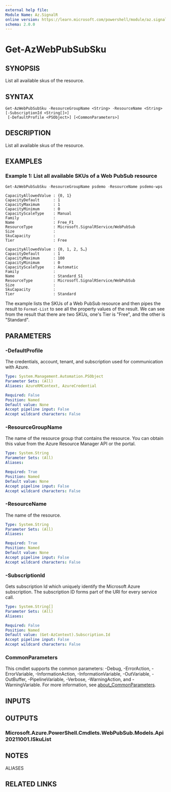 ```yaml
---
external help file:
Module Name: Az.SignalR
online version: https://learn.microsoft.com/powershell/module/az.signalr/get-azwebpubsubsku
schema: 2.0.0
---
```


# Get-AzWebPubSubSku

## SYNOPSIS
List all available skus of the resource.

## SYNTAX

```
Get-AzWebPubSubSku -ResourceGroupName <String> -ResourceName <String> [-SubscriptionId <String[]>]
 [-DefaultProfile <PSObject>] [<CommonParameters>]
```

## DESCRIPTION
List all available skus of the resource.

## EXAMPLES

### Example 1: List all available SKUs of a Web PubSub resource
```powershell
Get-AzWebPubSubSku -ResourceGroupName psdemo -ResourceName psdemo-wps | Format-List
```

```output
CapacityAllowedValue : {0, 1}
CapacityDefault      : 1
CapacityMaximum      : 1
CapacityMinimum      : 0
CapacityScaleType    : Manual
Family               :
Name                 : Free_F1
ResourceType         : Microsoft.SignalRService/WebPubSub
Size                 :
SkuCapacity          :
Tier                 : Free

CapacityAllowedValue : {0, 1, 2, 5…}
CapacityDefault      : 1
CapacityMaximum      : 100
CapacityMinimum      : 0
CapacityScaleType    : Automatic
Family               :
Name                 : Standard_S1
ResourceType         : Microsoft.SignalRService/WebPubSub
Size                 :
SkuCapacity          :
Tier                 : Standard
```

The example lists the SKUs of a Web PubSub resource and then pipes the result to `Format-List` to see all the property values of the result.
We can see from the result that there are two SKUs, one's Tier is "Free", and the other is "Standard".

## PARAMETERS

### -DefaultProfile
The credentials, account, tenant, and subscription used for communication with Azure.

```yaml
Type: System.Management.Automation.PSObject
Parameter Sets: (All)
Aliases: AzureRMContext, AzureCredential

Required: False
Position: Named
Default value: None
Accept pipeline input: False
Accept wildcard characters: False
```

### -ResourceGroupName
The name of the resource group that contains the resource.
You can obtain this value from the Azure Resource Manager API or the portal.

```yaml
Type: System.String
Parameter Sets: (All)
Aliases:

Required: True
Position: Named
Default value: None
Accept pipeline input: False
Accept wildcard characters: False
```

### -ResourceName
The name of the resource.

```yaml
Type: System.String
Parameter Sets: (All)
Aliases:

Required: True
Position: Named
Default value: None
Accept pipeline input: False
Accept wildcard characters: False
```

### -SubscriptionId
Gets subscription Id which uniquely identify the Microsoft Azure subscription.
The subscription ID forms part of the URI for every service call.

```yaml
Type: System.String[]
Parameter Sets: (All)
Aliases:

Required: False
Position: Named
Default value: (Get-AzContext).Subscription.Id
Accept pipeline input: False
Accept wildcard characters: False
```

### CommonParameters
This cmdlet supports the common parameters: -Debug, -ErrorAction, -ErrorVariable, -InformationAction, -InformationVariable, -OutVariable, -OutBuffer, -PipelineVariable, -Verbose, -WarningAction, and -WarningVariable. For more information, see [about_CommonParameters](http://go.microsoft.com/fwlink/?LinkID=113216).

## INPUTS

## OUTPUTS

### Microsoft.Azure.PowerShell.Cmdlets.WebPubSub.Models.Api20211001.ISkuList

## NOTES

ALIASES

## RELATED LINKS


